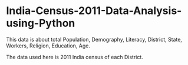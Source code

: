# India-Census-2011-Data-Analysis-using-Python
This data is about total Population, Demography, Literacy, District, State, Workers, Religion, Education, Age.

The data used here is 2011 India census of each District.
